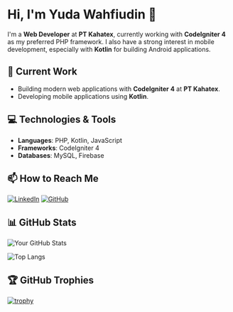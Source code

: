 # Hi, I'm Yuda Wahfiudin 👋

I'm a **Web Developer** at **PT Kahatex**, currently working with **CodeIgniter 4** as my preferred PHP framework. 
I also have a strong interest in mobile development, especially with **Kotlin** for building Android applications.

## 🚀 Current Work
- Building modern web applications with **CodeIgniter 4** at **PT Kahatex**.
- Developing mobile applications using **Kotlin**.

## 💻 Technologies & Tools
- **Languages**: PHP, Kotlin, JavaScript
- **Frameworks**: CodeIgniter 4
- **Databases**: MySQL, Firebase

## 📫 How to Reach Me
[![LinkedIn](https://img.shields.io/badge/LinkedIn-blue?logo=linkedin&logoColor=white)](https://www.linkedin.com/in/yudawahfiudin)
[![GitHub](https://img.shields.io/badge/GitHub-000?logo=github&logoColor=white)](https://github.com/ydwhf)
  
## 📊 GitHub Stats

![Your GitHub Stats](https://github-readme-stats.vercel.app/api?username=ydwhf&show_icons=true&count_private=true&hide=prs&theme=radical)

![Top Langs](https://github-readme-stats.vercel.app/api/top-langs/?username=ydwhf&layout=compact&theme=radical)


## 🏆 GitHub Trophies

[![trophy](https://github-profile-trophy.vercel.app/?username=ydwhf&theme=radical)](https://github.com/ryo-ma/github-profile-trophy)
